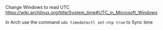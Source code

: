 Change Windows to read UTC
https://wiki.archlinux.org/title/System_time#UTC_in_Microsoft_Windows

In Arch use the command `udo timedatectl set-ntp true` to Sync time
